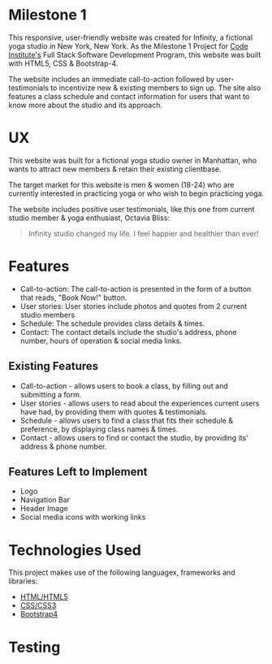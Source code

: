 # Milestone 1

This responsive, user-friendly website was created for Infinity, a fictional yoga studio in New York, New York. As the Milestone 1 Project for [Code Institute's](https://codeinstitute.net) Full Stack Software Development Program, this website was built with HTML5, CSS & Bootstrap-4.

The website includes an immediate call-to-action followed by user-testimonials to incentivize new & existing members to sign up. The site also features a class schedule and contact information for users that want to know more about the studio and its approach.

# UX
This website was built for a fictional yoga studio owner in Manhattan, who wants to attract new members & retain their existing clientbase. 

The target market for this website is men & women (18-24) who are currently interested in practicing yoga or who wish to begin practicing yoga.

The website includes positive user testimonials, like this one from current studio member & yoga enthusiast, Octavia Bliss:

> Infinity studio changed my life.
> I feel happier and healthier than ever!

# Features 
* Call-to-action: The call-to-action is presented in the form of a button that reads, "Book Now!" button. 
* User stories: User stories include photos and quotes from 2 current studio members
* Schedule: The schedule provides class details & times.
* Contact: The contact details include the studio's address, phone number, hours of operation & social media links.

## Existing Features
* Call-to-action - allows users to book a class, by filling out and submitting a form. 
* User stories - allows users to read about the experiences current users have had, by providing them with quotes & testimonials.
* Schedule - allows users to find a class that fits their schedule & preference, by displaying class names & times.
* Contact - allows users to find or contact the studio, by providing its' address & phone number.

## Features Left to Implement
* Logo
* Navigation Bar
* Header Image
* Social media icons with working links

# Technologies Used
This project makes use of the following languagex, frameworks and libraries:
* [HTML/HTML5](https://html5tutorial.info)
* [CSS/CSS3](https://w3.org/Style/CSS)
* [Bootstrap4](https://getbootstrap.com)

# Testing


